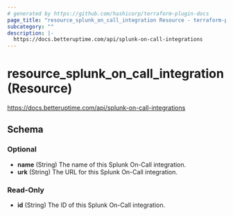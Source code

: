 ```yaml
---
# generated by https://github.com/hashicorp/terraform-plugin-docs
page_title: "resource_splunk_on_call_integration Resource - terraform-provider-better-uptime"
subcategory: ""
description: |-
  https://docs.betteruptime.com/api/splunk-on-call-integrations
---
```


# resource_splunk_on_call_integration (Resource)

https://docs.betteruptime.com/api/splunk-on-call-integrations



<!-- schema generated by tfplugindocs -->
## Schema

### Optional
- **name** (String) The name of this Splunk On-Call integration.
- **urk** (String) The URL for this Splunk On-Call integration.


### Read-Only

- **id** (String) The ID of this Splunk On-Call integration.

